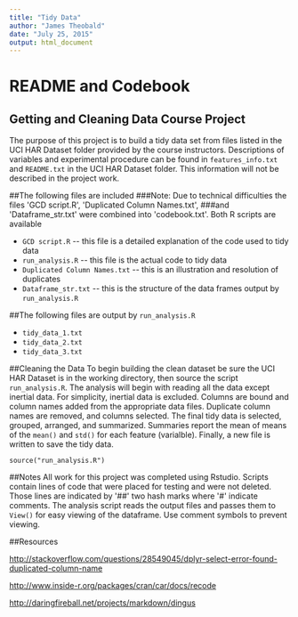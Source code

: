 ```yaml
---
title: "Tidy Data"
author: "James Theobald"
date: "July 25, 2015"
output: html_document
---
```


README and Codebook
===================

Getting and Cleaning Data Course Project
----------------------------------------

The purpose of this project is to build a tidy data set from files listed in the UCI HAR Dataset folder provided by the course instructors.  Descriptions of variables and experimental procedure can be found in `features_info.txt` and `README.txt` in the UCI HAR Dataset folder.  This information will not be described in the project work.

##The following files are included
###Note: Due to technical difficulties the files 'GCD script.R', 'Duplicated Column Names.txt', 
###and 'Dataframe_str.txt' were combined into 'codebook.txt'.  Both R scripts are available
* `GCD script.R` -- this file is a detailed explanation of the code used to tidy data
* `run_analysis.R` -- this file is the actual code to tidy data  
* `Duplicated Column Names.txt` -- this is an illustration and resolution of duplicates
* `Dataframe_str.txt` -- this is the structure of the data frames output by `run_analysis.R`

##The following files are output by `run_analysis.R`
* `tidy_data_1.txt`
* `tidy_data_2.txt`
* `tidy_data_3.txt`

##Cleaning the Data
To begin building the clean dataset be sure the UCI HAR Dataset is in the working directory, then source the script `run_analysis.R`.
The analysis will begin with reading all the data except inertial data.  For simplicity, inertial data is excluded.  Columns are bound and column names added from the appropriate data files. Duplicate column names are removed, and columns selected.  The final tidy data is selected, grouped, arranged, and summarized.  Summaries report the mean of means of the `mean()` and `std()` for each feature (varialble).  Finally, a new file is written to save the tidy data.

```{r eval = FALSE}
source("run_analysis.R")
```

##Notes
All work for this project was completed using Rstudio.
Scripts contain lines of code that were placed for testing and were not deleted.  Those lines are indicated by '##' two hash marks where '#' indicate comments.
The analysis script reads the output files and passes them to `View()` for easy viewing of the dataframe. Use comment symbols to prevent viewing.

##Resources 

<http://stackoverflow.com/questions/28549045/dplyr-select-error-found-duplicated-column-name>

<http://www.inside-r.org/packages/cran/car/docs/recode>

<http://daringfireball.net/projects/markdown/dingus>
